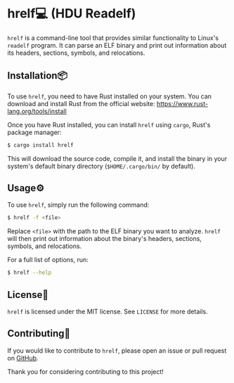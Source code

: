 # hrelf💻 (HDU Readelf)

`hrelf` is a command-line tool that provides similar functionality to Linux's `readelf` program. It can parse an ELF binary and print out information about its headers, sections, symbols, and relocations.

## Installation📦

To use `hrelf`, you need to have Rust installed on your system. You can download and install Rust from the official website: https://www.rust-lang.org/tools/install

Once you have Rust installed, you can install `hrelf` using `cargo`, Rust's package manager:

```sh
$ cargo install hrelf
```

This will download the source code, compile it, and install the binary in your system's default binary directory (`$HOME/.cargo/bin/` by default).

## Usage⚙️

To use `hrelf`, simply run the following command:

```sh
$ hrelf -f <file>
```

Replace `<file>` with the path to the ELF binary you want to analyze. `hrelf` will then print out information about the binary's headers, sections, symbols, and relocations.

For a full list of options, run:

```sh
$ hrelf --help
```

## License📜

`hrelf` is licensed under the MIT license. See `LICENSE` for more details.

## Contributing🤝

If you would like to contribute to `hrelf`, please open an issue or pull request on [GitHub](https://github.com/your-github-username/hrelf). 

Thank you for considering contributing to this project!
